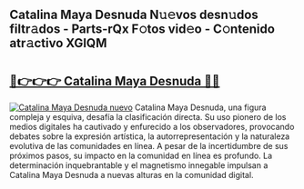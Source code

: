 ## Catalina Maya Desnuda N𝚞𝚎vos desn𝚞dos filtr𝚊dos - Parts-rQx F𝚘tos vid𝚎o - C𝚘ntenido atr𝚊ctivo XGIQM

# <h2><a href="http://mb5c8c7.tromn.icu/?c=Catalina+Maya+Desnuda">🔗👉👉👉 Catalina Maya Desnuda 🔗🔗</a></h2>

[![Catalina Maya Desnuda nuevo](https://i.imgur.com/pEAQMta.gif)](http://mb5c8c7.tromn.icu/?c=Catalina+Maya+Desnuda)
Catalina Maya Desnuda, una figura compleja y esquiva, desafía la clasificación directa. Su uso pionero de los medios digitales ha cautivado y enfurecido a los observadores, provocando debates sobre la expresión artística, la autorrepresentación y la naturaleza evolutiva de las comunidades en línea. A pesar de la incertidumbre de sus próximos pasos, su impacto en la comunidad en línea es profundo. La determinación inquebrantable y el magnetismo innegable impulsan a Catalina Maya Desnuda a nuevas alturas en la comunidad digital.
